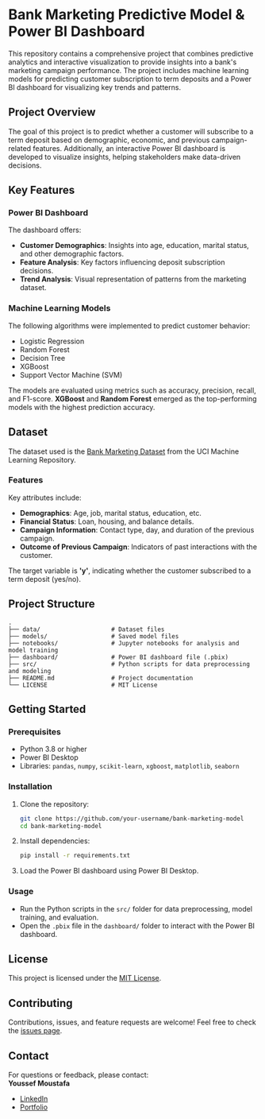 # Bank Marketing Predictive Model & Power BI Dashboard  

This repository contains a comprehensive project that combines predictive analytics and interactive visualization to provide insights into a bank's marketing campaign performance. The project includes machine learning models for predicting customer subscription to term deposits and a Power BI dashboard for visualizing key trends and patterns.



## **Project Overview**  

The goal of this project is to predict whether a customer will subscribe to a term deposit based on demographic, economic, and previous campaign-related features. Additionally, an interactive Power BI dashboard is developed to visualize insights, helping stakeholders make data-driven decisions.  



## **Key Features**  

### **Power BI Dashboard**  
The dashboard offers:  
- **Customer Demographics**: Insights into age, education, marital status, and other demographic factors.  
- **Feature Analysis**: Key factors influencing deposit subscription decisions.  
- **Trend Analysis**: Visual representation of patterns from the marketing dataset.  

### **Machine Learning Models**  
The following algorithms were implemented to predict customer behavior:  
- Logistic Regression  
- Random Forest  
- Decision Tree  
- XGBoost  
- Support Vector Machine (SVM)  

The models are evaluated using metrics such as accuracy, precision, recall, and F1-score. **XGBoost** and **Random Forest** emerged as the top-performing models with the highest prediction accuracy.



## **Dataset**  

The dataset used is the [Bank Marketing Dataset](https://www.kaggle.com/datasets/krantiswalke/bankfullcsv) from the UCI Machine Learning Repository.  

### **Features**  
Key attributes include:  
- **Demographics**: Age, job, marital status, education, etc.  
- **Financial Status**: Loan, housing, and balance details.  
- **Campaign Information**: Contact type, day, and duration of the previous campaign.  
- **Outcome of Previous Campaign**: Indicators of past interactions with the customer.  

The target variable is **'y'**, indicating whether the customer subscribed to a term deposit (yes/no).  


## **Project Structure**  

```
.
├── data/                    # Dataset files  
├── models/                  # Saved model files  
├── notebooks/               # Jupyter notebooks for analysis and model training  
├── dashboard/               # Power BI dashboard file (.pbix)  
├── src/                     # Python scripts for data preprocessing and modeling  
├── README.md                # Project documentation  
└── LICENSE                  # MIT License  
```



## **Getting Started**  

### **Prerequisites**  
- Python 3.8 or higher  
- Power BI Desktop  
- Libraries: `pandas`, `numpy`, `scikit-learn`, `xgboost`, `matplotlib`, `seaborn`  

### **Installation**  
1. Clone the repository:  
   ```bash  
   git clone https://github.com/your-username/bank-marketing-model  
   cd bank-marketing-model  
   ```  
2. Install dependencies:  
   ```bash  
   pip install -r requirements.txt  
   ```  
3. Load the Power BI dashboard using Power BI Desktop.  

### **Usage**  
- Run the Python scripts in the `src/` folder for data preprocessing, model training, and evaluation.  
- Open the `.pbix` file in the `dashboard/` folder to interact with the Power BI dashboard.  


## **License**  

This project is licensed under the [MIT License](LICENSE).  


## **Contributing**  

Contributions, issues, and feature requests are welcome! Feel free to check the [issues page](https://github.com/your-username/bank-marketing-model/issues).  


## **Contact**  

For questions or feedback, please contact:  
**Youssef Moustafa**  
- [LinkedIn](https://www.linkedin.com/in/youssef-moustafa-b60807225)  
- [Portfolio](https://youssefmoustafa172.wixsite.com/youssef-moustafa)  
